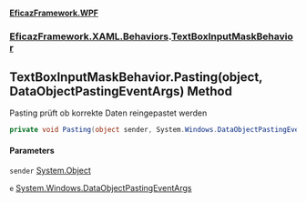 #### [EficazFramework.WPF](EficazFrameworkWPF.md 'EficazFramework WPF')
### [EficazFramework.XAML.Behaviors](EficazFrameworkWPF.md#EficazFramework.XAML.Behaviors 'EficazFramework.XAML.Behaviors').[TextBoxInputMaskBehavior](EficazFramework.XAML.Behaviors/TextBoxInputMaskBehavior.md 'EficazFramework.XAML.Behaviors.TextBoxInputMaskBehavior')

## TextBoxInputMaskBehavior.Pasting(object, DataObjectPastingEventArgs) Method

Pasting prüft ob korrekte Daten reingepastet werden

```csharp
private void Pasting(object sender, System.Windows.DataObjectPastingEventArgs e);
```
#### Parameters

<a name='EficazFramework.XAML.Behaviors.TextBoxInputMaskBehavior.Pasting(object,System.Windows.DataObjectPastingEventArgs).sender'></a>

`sender` [System.Object](https://docs.microsoft.com/en-us/dotnet/api/System.Object 'System.Object')

<a name='EficazFramework.XAML.Behaviors.TextBoxInputMaskBehavior.Pasting(object,System.Windows.DataObjectPastingEventArgs).e'></a>

`e` [System.Windows.DataObjectPastingEventArgs](https://docs.microsoft.com/en-us/dotnet/api/System.Windows.DataObjectPastingEventArgs 'System.Windows.DataObjectPastingEventArgs')